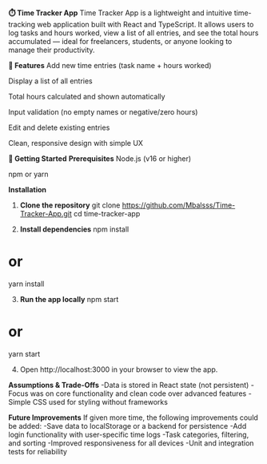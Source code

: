 **⏱️ Time Tracker App**
Time Tracker App is a lightweight and intuitive time-tracking web application built with React and TypeScript. It allows users to log tasks and hours worked, view a list of all entries, and see the total hours accumulated — ideal for freelancers, students, or anyone looking to manage their productivity.

**🔧 Features**
Add new time entries (task name + hours worked)

Display a list of all entries

Total hours calculated and shown automatically

Input validation (no empty names or negative/zero hours)

Edit and delete existing entries

Clean, responsive design with simple UX

**🚀 Getting Started**
**Prerequisites**
Node.js (v16 or higher)

npm or yarn

**Installation**
1. **Clone the repository**
git clone https://github.com/Mbalsss/Time-Tracker-App.git
cd time-tracker-app

2. **Install dependencies**
npm install
# or
yarn install

3. **Run the app locally**
npm start
# or
yarn start

4. Open http://localhost:3000 in your browser to view the app.

**Assumptions & Trade-Offs**
-Data is stored in React state (not persistent)
-Focus was on core functionality and clean code over advanced features
-Simple CSS used for styling without frameworks

**Future Improvements**
If given more time, the following improvements could be added:
-Save data to localStorage or a backend for persistence
-Add login functionality with user-specific time logs
-Task categories, filtering, and sorting
-Improved responsiveness for all devices
-Unit and integration tests for reliability

